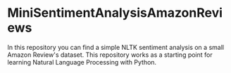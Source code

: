 # MiniSentimentAnalysisAmazonReviews
In this repository you can find a simple NLTK sentiment analysis on a small Amazon Review's dataset. This repository works as a starting point for learning Natural Language Processing with Python.
